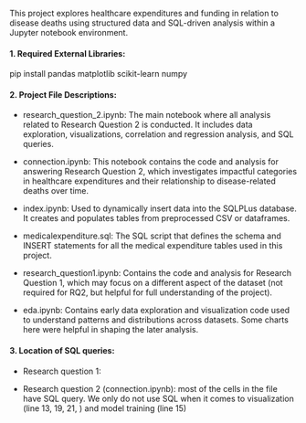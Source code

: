 This project explores healthcare expenditures and funding in relation to disease deaths using structured data and SQL-driven analysis within a Jupyter notebook environment.

#### 1. Required External Libraries:

pip install pandas matplotlib scikit-learn numpy  

#### 2. Project File Descriptions:

- research_question_2.ipynb: The main notebook where all analysis related to Research Question 2 is conducted. It includes data exploration, visualizations, correlation and regression analysis, and SQL queries.

- connection.ipynb: This notebook contains the code and analysis for answering Research Question 2, which investigates impactful categories in healthcare expenditures and their relationship to disease-related deaths over time.

- index.ipynb: Used to dynamically insert data into the SQLPLus database. It creates and populates tables from preprocessed CSV or dataframes.

- medicalexpenditure.sql: The SQL script that defines the schema and INSERT statements for all the medical expenditure tables used in this project.

- research_question1.ipynb: Contains the code and analysis for Research Question 1, which may focus on a different aspect of the dataset (not required for RQ2, but helpful for full understanding of the project).

- eda.ipynb: Contains early data exploration and visualization code used to understand patterns and distributions across datasets. Some charts here were helpful in shaping the later analysis.

#### 3. Location of SQL queries:

- Research question 1:

- Research question 2 (connection.ipynb): most of the cells in the file have SQL query. We only do not use SQL when it comes to visualization (line 13, 19, 21, ) and model training (line 15) 